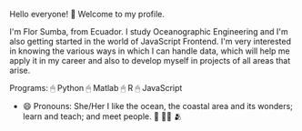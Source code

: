 Hello everyone! <font style="vertical-align: inherit;"><font style="vertical-align: inherit;">💮</font></font> 
Welcome to my profile.

I'm Flor Sumba, from Ecuador.
I study Oceanographic Engineering and I'm also getting started in the world of JavaScript Frontend.
I'm very interested in knowing the various ways in which I can handle data, which will help me apply it in my career and also to develop myself in projects of all areas that arise.

Programs:
<font style="vertical-align: inherit;"><font style="vertical-align: inherit;">🖱</font></font> Python 
<font style="vertical-align: inherit;"><font style="vertical-align: inherit;">🖱</font></font> Matlab
<font style="vertical-align: inherit;"><font style="vertical-align: inherit;">🖱</font></font> R
<font style="vertical-align: inherit;"><font style="vertical-align: inherit;">🖱</font></font> JavaScript

- 😄 Pronouns: She/Her
I like the ocean, the coastal area and its wonders; learn and teach; and meet people. <font style="vertical-align: inherit;"><font style="vertical-align: inherit;">🌊</font></font> <font style="vertical-align: inherit;"><font style="vertical-align: inherit;">👩‍🏫</font></font> <font style="vertical-align: inherit;"><font style="vertical-align: inherit;">🫂</font></font> 
